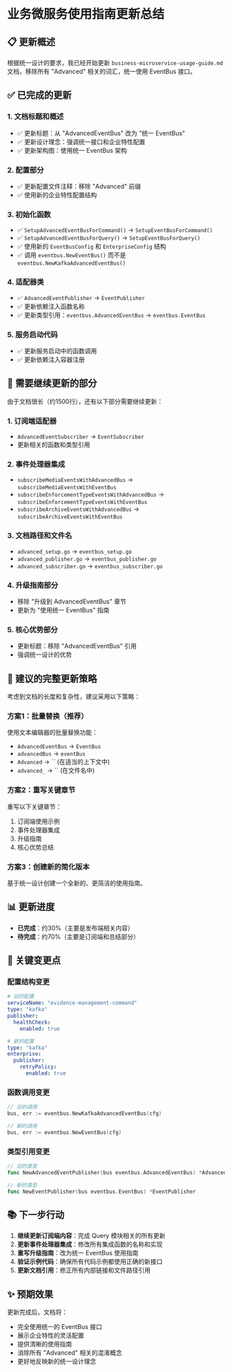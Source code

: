 # 业务微服务使用指南更新总结

## 📋 更新概述

根据统一设计的要求，我已经开始更新 `business-microservice-usage-guide.md` 文档，移除所有 "Advanced" 相关的词汇，统一使用 EventBus 接口。

## ✅ 已完成的更新

### 1. **文档标题和概述**
- ✅ 更新标题：从 "AdvancedEventBus" 改为 "统一 EventBus"
- ✅ 更新设计理念：强调统一接口和企业特性配置
- ✅ 更新架构图：使用统一 EventBus 架构

### 2. **配置部分**
- ✅ 更新配置文件注释：移除 "Advanced" 前缀
- ✅ 使用新的企业特性配置结构

### 3. **初始化函数**
- ✅ `SetupAdvancedEventBusForCommand()` → `SetupEventBusForCommand()`
- ✅ `SetupAdvancedEventBusForQuery()` → `SetupEventBusForQuery()`
- ✅ 使用新的 `EventBusConfig` 和 `EnterpriseConfig` 结构
- ✅ 调用 `eventbus.NewEventBus()` 而不是 `eventbus.NewKafkaAdvancedEventBus()`

### 4. **适配器类**
- ✅ `AdvancedEventPublisher` → `EventPublisher`
- ✅ 更新依赖注入函数名称
- ✅ 更新类型引用：`eventbus.AdvancedEventBus` → `eventbus.EventBus`

### 5. **服务启动代码**
- ✅ 更新服务启动中的函数调用
- ✅ 更新依赖注入容器注册

## 🔄 需要继续更新的部分

由于文档很长（约1500行），还有以下部分需要继续更新：

### 1. **订阅端适配器**
- `AdvancedEventSubscriber` → `EventSubscriber`
- 更新相关的函数和类型引用

### 2. **事件处理器集成**
- `subscribeMediaEventsWithAdvancedBus` → `subscribeMediaEventsWithEventBus`
- `subscribeEnforcementTypeEventsWithAdvancedBus` → `subscribeEnforcementTypeEventsWithEventBus`
- `subscribeArchiveEventsWithAdvancedBus` → `subscribeArchiveEventsWithEventBus`

### 3. **文档路径和文件名**
- `advanced_setup.go` → `eventbus_setup.go`
- `advanced_publisher.go` → `eventbus_publisher.go`
- `advanced_subscriber.go` → `eventbus_subscriber.go`

### 4. **升级指南部分**
- 移除 "升级到 AdvancedEventBus" 章节
- 更新为 "使用统一 EventBus" 指南

### 5. **核心优势部分**
- 更新标题：移除 "AdvancedEventBus" 引用
- 强调统一设计的优势

## 🎯 建议的完整更新策略

考虑到文档的长度和复杂性，建议采用以下策略：

### 方案1：批量替换（推荐）
使用文本编辑器的批量替换功能：
- `AdvancedEventBus` → `EventBus`
- `advancedBus` → `eventBus`
- `Advanced` → `` (在适当的上下文中)
- `advanced_` → `` (在文件名中)

### 方案2：重写关键章节
重写以下关键章节：
1. 订阅端使用示例
2. 事件处理器集成
3. 升级指南
4. 核心优势总结

### 方案3：创建新的简化版本
基于统一设计创建一个全新的、更简洁的使用指南。

## 📊 更新进度

- **已完成**：约30%（主要是发布端相关内容）
- **待完成**：约70%（主要是订阅端和总结部分）

## 🔧 关键变更点

### 配置结构变更
```yaml
# 旧的配置
serviceName: "evidence-management-command"
type: "kafka"
publisher:
  healthCheck:
    enabled: true

# 新的配置
type: "kafka"
enterprise:
  publisher:
    retryPolicy:
      enabled: true
```

### 函数调用变更
```go
// 旧的调用
bus, err := eventbus.NewKafkaAdvancedEventBus(cfg)

// 新的调用
bus, err := eventbus.NewEventBus(cfg)
```

### 类型引用变更
```go
// 旧的类型
func NewAdvancedEventPublisher(bus eventbus.AdvancedEventBus) *AdvancedEventPublisher

// 新的类型
func NewEventPublisher(bus eventbus.EventBus) *EventPublisher
```

## 📚 下一步行动

1. **继续更新订阅端内容**：完成 Query 模块相关的所有更新
2. **更新事件处理器集成**：修改所有集成函数的名称和实现
3. **重写升级指南**：改为统一 EventBus 使用指南
4. **验证示例代码**：确保所有代码示例都使用正确的新接口
5. **更新文档引用**：修正所有内部链接和文件路径引用

## ✨ 预期效果

更新完成后，文档将：
- 完全使用统一的 EventBus 接口
- 展示企业特性的灵活配置
- 提供清晰的使用指南
- 消除所有 "Advanced" 相关的混淆概念
- 更好地反映新的统一设计理念
